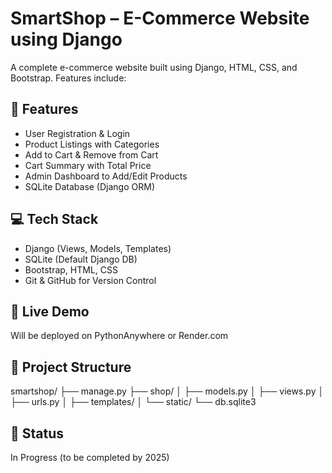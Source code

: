 # SmartShop – E-Commerce Website using Django

A complete e-commerce website built using Django, HTML, CSS, and Bootstrap. Features include:

## 🛒 Features
- User Registration & Login
- Product Listings with Categories
- Add to Cart & Remove from Cart
- Cart Summary with Total Price
- Admin Dashboard to Add/Edit Products
- SQLite Database (Django ORM)

## 💻 Tech Stack
- Django (Views, Models, Templates)
- SQLite (Default Django DB)
- Bootstrap, HTML, CSS
- Git & GitHub for Version Control

## 🚀 Live Demo
Will be deployed on PythonAnywhere or Render.com

## 📁 Project Structure
smartshop/
├── manage.py
├── shop/
│ ├── models.py
│ ├── views.py
│ ├── urls.py
│ ├── templates/
│ └── static/
└── db.sqlite3

## 📌 Status
In Progress (to be completed by 2025)
